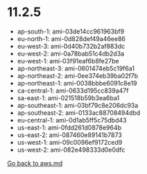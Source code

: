 
 # 11.2.5
- ap-south-1: ami-03de14cc961963bf9
- eu-north-1: ami-0d828def49a46ee86
- eu-west-3: ami-0d40b732b2af883dc
- eu-west-2: ami-0a78bab51c4db2d3a
- eu-west-1: ami-03f91eaf6b8fe27be
- ap-northeast-3: ami-0601474eb5c19f6a1
- ap-northeast-2: ami-0ee374eb39ba02f7b
- ap-northeast-1: ami-0038bbbe6091c8e19
- ca-central-1: ami-0633d195cc839a47f
- sa-east-1: ami-021518b59b3ea6ba1
- ap-southeast-1: ami-03bf79c8e206dc93a
- ap-southeast-2: ami-0133ac88708494dbd
- eu-central-1: ami-0d1ab5ff5c75dbd43
- us-east-1: ami-0fdd261d0878e964b
- us-east-2: ami-087460e89141b7873
- us-west-1: ami-09c0096ef9172ced9
- us-west-2: ami-082e498333d0e0dfc

[Go back to aws.md](../../aws.md) 
